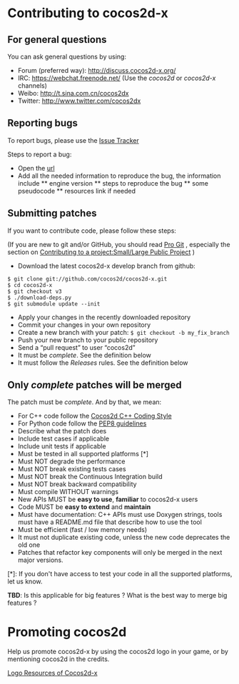 # Contributing to cocos2d-x


## For general questions


You can ask general questions by using:

-   Forum (preferred way): http://discuss.cocos2d-x.org/
-   IRC: https://webchat.freenode.net/ (Use the *cocos2d* or *cocos2d-x* channels)
-   Weibo: http://t.sina.com.cn/cocos2dx
-   Twitter: http://www.twitter.com/cocos2dx

## Reporting bugs

To report bugs, please use the [Issue Tracker](https://github.com/cocos2d/cocos2d-x/issues)

Steps to report a bug:
* Open the [url](https://github.com/cocos2d/cocos2d-x/issues/new)
* Add all the needed information to reproduce the bug, the information include
    ** engine version
    ** steps to reproduce the bug
    ** some pseudocode
    ** resources link if needed


## Submitting patches

If you want to contribute code, please follow these steps:

(If you are new to git and/or GitHub, you should read [Pro Git](http://progit.org/book/) , especially the section on [Contributing to a project:Small/Large Public Project](http://progit.org/book/ch5-2.html#public_small_project) )

-   Download the latest cocos2d-x develop branch from github:

```
$ git clone git://github.com/cocos2d/cocos2d-x.git
$ cd cocos2d-x
$ git checkout v3
$ ./download-deps.py
$ git submodule update --init
```

-   Apply your changes in the recently downloaded repository
-   Commit your changes in your own repository
-   Create a new branch with your patch: `$ git checkout -b my_fix_branch`
-   Push your new branch to your public repository
-   Send a “pull request” to user “cocos2d”
-   It must be _complete_. See the definition below
-   It must follow the _Releases_ rules. See the definition below

## Only _complete_ patches will be merged

The patch must be _complete_. And by that, we mean:

-   For C++ code follow the [Cocos2d C++ Coding Style][1]
-   For Python code follow the [PEP8 guidelines][3]
-   Describe what the patch does
-   Include test cases if applicable
-   Include unit tests if applicable
-   Must be tested in all supported platforms [*]
-   Must NOT degrade the performance
-   Must NOT break existing tests cases
-   Must NOT break the Continuous Integration build
-   Must NOT break backward compatibility
-   Must compile WITHOUT warnings
-   New APIs MUST be **easy to use**, **familiar** to cocos2d-x users
-   Code MUST be **easy to extend** and **maintain**
-   Must have documentation: C++ APIs must use Doxygen strings, tools must have a README.md file that describe how to use the tool
-   Must be efficient (fast / low memory needs)
-   It must not duplicate existing code, unless the new code deprecates the old one
-   Patches that refactor key components will only be merged in the next major versions.

[*]: If you don't have access to test your code in all the supported platforms, let us know.

__TBD__: Is this applicable for big features ? What is the best way to merge big features ?

# Promoting cocos2d

Help us promote cocos2d-x by using the cocos2d logo in your game, or by mentioning cocos2d in the credits.

[Logo Resources of Cocos2d-x][2]


[1]: https://github.com/cocos2d/cocos2d-x/blob/v3/docs/CODING_STYLE.md
[2]: http://www.cocos2d-x.org/wiki/Logo_Resources_of_Cocos2d-x
[3]: https://www.python.org/dev/peps/pep-0008
